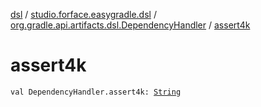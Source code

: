 [dsl](../../index.md) / [studio.forface.easygradle.dsl](../index.md) / [org.gradle.api.artifacts.dsl.DependencyHandler](index.md) / [assert4k](./assert4k.md)

# assert4k

`val DependencyHandler.assert4k: `[`String`](https://kotlinlang.org/api/latest/jvm/stdlib/kotlin/-string/index.html)